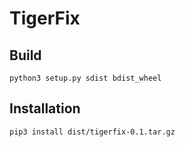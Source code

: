 # TigerFix

## Build

```shell
python3 setup.py sdist bdist_wheel 
```

## Installation

```shell
pip3 install dist/tigerfix-0.1.tar.gz
```
